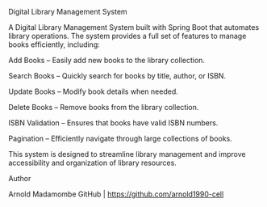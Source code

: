 Digital Library Management System

A Digital Library Management System built with Spring Boot that automates library operations. The system provides a full set of features to manage books efficiently, including:

Add Books – Easily add new books to the library collection.

Search Books – Quickly search for books by title, author, or ISBN.

Update Books – Modify book details when needed.

Delete Books – Remove books from the library collection.

ISBN Validation – Ensures that books have valid ISBN numbers.

Pagination – Efficiently navigate through large collections of books.

This system is designed to streamline library management and improve accessibility and organization of library resources.

Author

Arnold Madamombe
GitHub
 | https://github.com/arnold1990-cell
